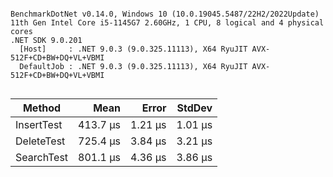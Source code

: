 ```

BenchmarkDotNet v0.14.0, Windows 10 (10.0.19045.5487/22H2/2022Update)
11th Gen Intel Core i5-1145G7 2.60GHz, 1 CPU, 8 logical and 4 physical cores
.NET SDK 9.0.201
  [Host]     : .NET 9.0.3 (9.0.325.11113), X64 RyuJIT AVX-512F+CD+BW+DQ+VL+VBMI
  DefaultJob : .NET 9.0.3 (9.0.325.11113), X64 RyuJIT AVX-512F+CD+BW+DQ+VL+VBMI


```
| Method     | Mean     | Error   | StdDev  |
|----------- |---------:|--------:|--------:|
| InsertTest | 413.7 μs | 1.21 μs | 1.01 μs |
| DeleteTest | 725.4 μs | 3.84 μs | 3.21 μs |
| SearchTest | 801.1 μs | 4.36 μs | 3.86 μs |
